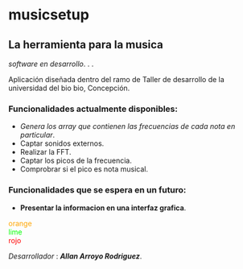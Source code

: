 # musicsetup

## La herramienta para la musica

_software en desarrollo_. . .

Aplicación diseñada dentro del ramo de Taller de desarrollo de la universidad del bio bio, Concepción.

### Funcionalidades actualmente disponibles:

- _Genera los array que contienen las frecuencias de cada nota en particular_.
- Captar sonidos externos.
- Realizar la FFT.
- Captar los picos de la frecuencia.
- Comprobrar si el pico es nota musical.

### Funcionalidades que se espera en un futuro:

- __Presentar la informacion en una interfaz grafica__.


<span style="color:orange">orange</span>  
<span style="color:lime">lime</span>  
<font color='red'>rojo</font>




_Desarrollador_ : **_Allan Arroyo Rodriguez_**.
